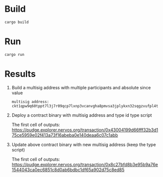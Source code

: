 # Build
```
cargo build
```

# Run
```
cargo run
```

# Results

1. Build a multisig address with multiple participants and absolute since value

    ```
    multisig address: ckt1qpw9q60tppt7l3j7r09qcp7lxnp3vcanvgha8pmvsa3jplykxn32sqgzvufpl4t0yks2uwyzx82cdlscmglxl0svza0k8
    ```

2. Deploy a contract binary with multisig address and type id type script

    The first cell of outputs: https://pudge.explorer.nervos.org/transaction/0x43004199d66fff32b3d175ce5959e02f413a73f16abeba0e140deaa6c07c1abb

3. Update above contract binary with new multisig address (keep the type script)

   The first cell of outputs: https://pudge.explorer.nervos.org/transaction/0x8c27bfd8b3e95b9a76e1544043ca0ec6851c8d0ab6bdbc1df65a902d75c8ed85
